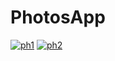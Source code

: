 # PhotosApp

<a href="https://ibb.co/2yKv2kq"><img src="https://i.ibb.co/SPvtT3N/ph1.png" alt="ph1" border="0"></a>
<a href="https://ibb.co/LCkC8wD"><img src="https://i.ibb.co/cNgN15K/ph2.png" alt="ph2" border="0"></a>
